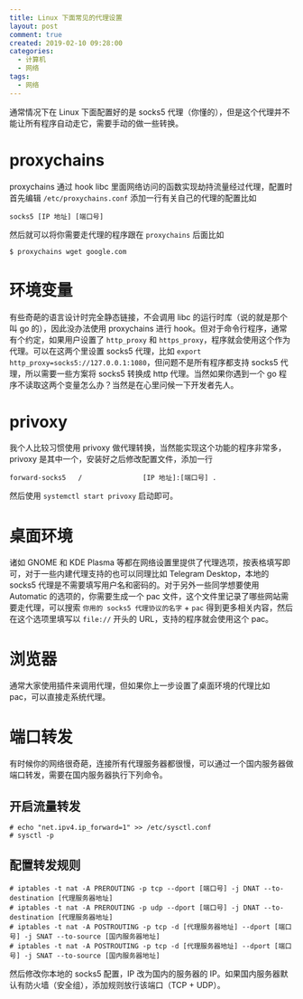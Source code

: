 ```yaml
---
title: Linux 下面常见的代理设置
layout: post
comment: true
created: 2019-02-10 09:28:00
categories:
  - 计算机
  - 网络
tags:
  - 网络
---
```

通常情况下在 Linux 下面配置好的是 socks5 代理（你懂的），但是这个代理并不能让所有程序自动走它，需要手动的做一些转换。

<!--more-->

# proxychains

proxychains 通过 hook libc 里面网络访问的函数实现劫持流量经过代理，配置时首先编辑 `/etc/proxychains.conf` 添加一行有关自己的代理的配置比如

```
socks5 [IP 地址] [端口号]
```

然后就可以将你需要走代理的程序跟在 `proxychains` 后面比如

```
$ proxychains wget google.com
```

# 环境变量

有些奇葩的语言设计时完全静态链接，不会调用 libc 的运行时库（说的就是那个叫 go 的），因此没办法使用 proxychains 进行 hook。但对于命令行程序，通常有个约定，如果用户设置了 `http_proxy` 和 `https_proxy`，程序就会使用这个作为代理。可以在这两个里设置 socks5 代理，比如 `export http_proxy=socks5://127.0.0.1:1080`，但问题不是所有程序都支持 socks5 代理，所以需要一些方案将 socks5 转换成 http 代理。当然如果你遇到一个 go 程序不读取这两个变量怎么办？当然是在心里问候一下开发者先人。

# privoxy

我个人比较习惯使用 privoxy 做代理转换，当然能实现这个功能的程序非常多，privoxy 是其中一个，安装好之后修改配置文件，添加一行

```
forward-socks5   /               [IP 地址]:[端口号] .
```

然后使用 `systemctl start privoxy` 启动即可。

# 桌面环境

诸如 GNOME 和 KDE Plasma 等都在网络设置里提供了代理选项，按表格填写即可，对于一些内建代理支持的也可以同理比如 Telegram Desktop，本地的 socks5 代理是不需要填写用户名和密码的。对于另外一些同学想要使用 Automatic 的选项的，你需要生成一个 pac 文件，这个文件里记录了哪些网站需要走代理，可以搜索 `你用的 socks5 代理协议的名字` + `pac` 得到更多相关内容，然后在这个选项里填写以 `file://` 开头的 URL，支持的程序就会使用这个 pac。

# 浏览器

通常大家使用插件来调用代理，但如果你上一步设置了桌面环境的代理比如 pac，可以直接走系统代理。

# 端口转发

有时候你的网络很奇葩，连接所有代理服务器都很慢，可以通过一个国内服务器做端口转发，需要在国内服务器执行下列命令。

## 开启流量转发

```
# echo "net.ipv4.ip_forward=1" >> /etc/sysctl.conf
# sysctl -p
```

## 配置转发规则

```
# iptables -t nat -A PREROUTING -p tcp --dport [端口号] -j DNAT --to-destination [代理服务器地址]
# iptables -t nat -A PREROUTING -p udp --dport [端口号] -j DNAT --to-destination [代理服务器地址]
# iptables -t nat -A POSTROUTING -p tcp -d [代理服务器地址] --dport [端口号] -j SNAT --to-source [国内服务器地址]
# iptables -t nat -A POSTROUTING -p tcp -d [代理服务器地址] --dport [端口号] -j SNAT --to-source [国内服务器地址]
```

然后修改你本地的 socks5 配置，IP 改为国内的服务器的 IP。如果国内服务器默认有防火墙（安全组），添加规则放行该端口（TCP + UDP）。


